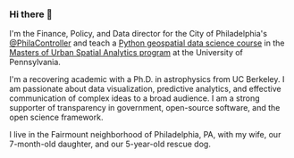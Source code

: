 ### Hi there 👋

I'm the Finance, Policy, and Data director for the City of Philadelphia's [@PhilaController](https://github.com/PhilaController) and teach a [Python geospatial data science course](https://musa-550-fall-2021.github.io) in the [Masters of Urban Spatial Analytics program](https://www.design.upenn.edu/musa/about) at the University of Pennsylvania.

I'm a recovering academic with a Ph.D. in astrophysics from UC Berkeley. I am passionate about data visualization, predictive analytics, and effective communication of complex ideas to a broad audience. I am a strong supporter of transparency in government, open-source software, and the open science framework.

I live in the Fairmount neighborhood of Philadelphia, PA, with my wife, our 7-month-old daughter, and our 5-year-old rescue dog.
